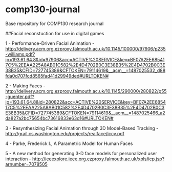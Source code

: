# comp130-journal
Base repository for COMP130 research journal

##Facial reconstuction for use in digital games

1 - Performance-Driven Facial Animation - http://delivery.acm.org.ezproxy.falmouth.ac.uk/10.1145/100000/97906/p235-williams.pdf?ip=193.61.64.8&id=97906&acc=ACTIVE%20SERVICE&key=BF07A2EE685417C5%2EEAA225A8AB01C582%2E4D4702B0C3E38B35%2E4D4702B0C3E38B35&CFID=727745389&CFTOKEN=79114619&__acm__=1487025532_d88fda0d707fcd8565fad41d29949ded#URLTOKEN#

2 - Making Faces - http://delivery.acm.org.ezproxy.falmouth.ac.uk/10.1145/290000/280822/p55-guenter.pdf?ip=193.61.64.8&id=280822&acc=ACTIVE%20SERVICE&key=BF07A2EE685417C5%2EEAA225A8AB01C582%2E4D4702B0C3E38B35%2E4D4702B0C3E38B35&CFID=727745389&CFTOKEN=79114619&__acm__=1487025466_a2da827a2bc75654bc73616833e63d16#URLTOKEN#

3 - Resynthesizing Facial Animation through 3D Model-Based Tracking - http://grail.cs.washington.edu/projects/realface/iccv.pdf

4 - Parke, Frederick I., A Parametric Model for Human Faces

5 - A new method for generating 3-D face models for personalized user interaction - http://ieeexplore.ieee.org.ezproxy.falmouth.ac.uk/xpls/icp.jsp?arnumber=7078505
